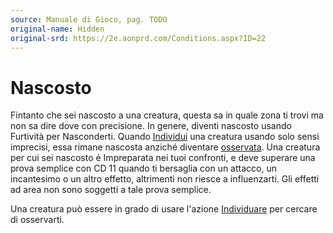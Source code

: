 ```yaml
---
source: Manuale di Gioco, pag. TODO
original-name: Hidden
original-srd: https://2e.aonprd.com/Conditions.aspx?ID=22
---
```


# Nascosto

Fintanto che sei nascosto a una creatura, questa sa in quale zona ti trovi ma
non sa dire dove con precisione. In genere, diventi nascosto usando Furtività
per Nasconderti. Quando [Individui](/azioni/base/individuare) una creatura
usando solo sensi imprecisi, essa rimane nascosta anziché diventare
[osservata](/condizioni/osservato). Una creatura per cui sei nascosto é
Impreparata nei tuoi confronti, e deve superare una prova semplice con CD 11
quando ti bersaglia con un attacco, un incantesimo o un altro effetto,
altrimenti non riesce a influenzarti. Gli effetti ad area non sono soggetti a
tale prova semplice.

Una creatura può essere in grado di usare l'azione
[Individuare](/azioni/base/individuare) per cercare di osservarti.
